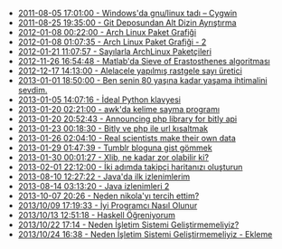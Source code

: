 <!--
.. title: Bu kategorideki yazılar
.. date: 2014-07-10 08:55
.. slug: index
-->

 * [2011-08-05 17:01:00 - Windows'da gnu/linux tadı – Cygwin](windowsda-gnu-linux-tadi-cygwin.html)
 * [2011-08-25 19:35:00 - Git Deposundan Alt Dizin Ayrıştırma ](git-deposunu-bolme.html)
 * [2012-01-08 00:22:00 - Arch Linux Paket Grafiği](arch-linux-paket-grafigi.html)
 * [2012-01-08 01:07:35 - Arch Linux Paket Grafiği - 2](arch-linux-paket-grafigi-2.html)
 * [2012-01-21 11:07:57 - Sayılarla ArchLinux Paketçileri](sayilarla-archlinux-paketcileri.html)
 * [2012-11-26 16:54:48 - Matlab'da Sieve of Erastosthenes algoritması](matlabda-sieve-of-erastosthenes-algoritmasi.html)
 * [2012-12-17 14:13:00 - Alelacele yapılmış rastgele sayı üretici](alelacele-yapilmis-rastgele-sayi-uretici.html)
 * [2013-01-01 18:50:00 - Ben senin 80 yaşına kadar yaşama ihtimalini sevdim.](python-olum-istatistik.html)
 * [2013-01-05 14:07:16 - İdeal Python klavyesi](ideal-python-klavyesi.html)
 * [2013-01-20 02:21:00 - awk'da kelime sayma programı](awk-kelime-sayma.html)
 * [2013-01-20 20:52:43 - Announcing php library for bitly api](bitly-php-library.html)
 * [2013-01-23 00:18:30 - Bitly ve php ile url kısaltmak](bitly-php-kutuphane.html)
 * [2013-01-26 02:04:10 - Real scientists make their own data](real-scientists-make-their-own-data.html)
 * [2013-01-29 01:47:39 - Tumblr bloguna gist gömmek](tumblr-bloguna-gist-gommek.html)
 * [2013-01-30 00:01:27 - Xlib, ne kadar zor olabilir ki?](xlib-ne-kadar-zor-olabilir-ki.html)
 * [2013-02-01 22:12:00 - İki adımda takipçi haritanızı oluşturun](google-fusion-tables-twitter-follower-haritasi.html)
 * [2013-08-10 12:27:22 - Java'da ilk izlenimlerim](javada-ilk-izlenimlerim.html)
 * [2013-08-14 03:13:20 - Java izlenimleri 2](java-izlenimleri-2.html)
 * [2013-10-07 20:26 - Neden nikola'yı tercih ettim?](python-nikola-static-site-generator.html)
 * [2013/10/09 17:19:33 - İyi Programcı Nasıl Olunur](iyi-programci-yazilimci-nasil-olunur.html)
 * [2013/10/13 12:51:18 - Haskell Öğreniyorum](haskell-tanitim.html)
 * [2013/10/22 17:14 - Neden İşletim Sistemi Geliştirmemeliyiz?](neden-isletim-sistemi-gelistirmemeliyiz.html)
 * [2013/10/24 16:38 - Neden İşletim Sistemi Geliştirmemeliyiz - Ekleme](neden-isletim-sistemi-gelistirmemeliyiz-ekleme.html)
